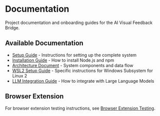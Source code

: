 # Documentation

Project documentation and onboarding guides for the AI Visual Feedback Bridge.

## Available Documentation

- [Setup Guide](setup.md) - Instructions for setting up the complete system
- [Installation Guide](installation.md) - How to install Node.js and npm
- [Architecture Document](architecture.md) - System components and data flow
- [WSL2 Setup Guide](wsl-setup.md) - Specific instructions for Windows Subsystem for Linux 2
- [LLM Integration Guide](llm-integration.md) - How to integrate with Large Language Models

## Browser Extension

For browser extension testing instructions, see [Browser Extension Testing](../browser-extension/test-instructions.md). 